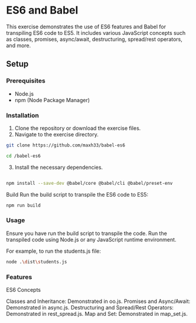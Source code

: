 # ES6 and Babel

This exercise demonstrates the use of ES6 features and Babel for transpiling ES6 code to ES5. It includes various JavaScript concepts such as classes, promises, async/await, destructuring, spread/rest operators, and more.

## Setup

### Prerequisites

- Node.js
- npm (Node Package Manager)

### Installation

1. Clone the repository or download the exercise files.
2. Navigate to the exercise directory.

```bash
git clone https://github.com/maxh33/babel-es6
```

```bash
cd /babel-es6
```

3. Install the necessary dependencies.


```bash

npm install --save-dev @babel/core @babel/cli @babel/preset-env
```

Build
Run the build script to transpile the ES6 code to ES5:

```bash
npm run build
```

### Usage

Ensure you have run the build script to transpile the code.
Run the transpiled code using Node.js or any JavaScript runtime environment.

For example, to run the students.js file:

```bash
node .\dist\students.js
```

### Features

ES6 Concepts

Classes and Inheritance: Demonstrated in oo.js.
Promises and Async/Await: Demonstrated in async.js.
Destructuring and Spread/Rest Operators: Demonstrated in rest_spread.js.
Map and Set: Demonstrated in map_set.js.
